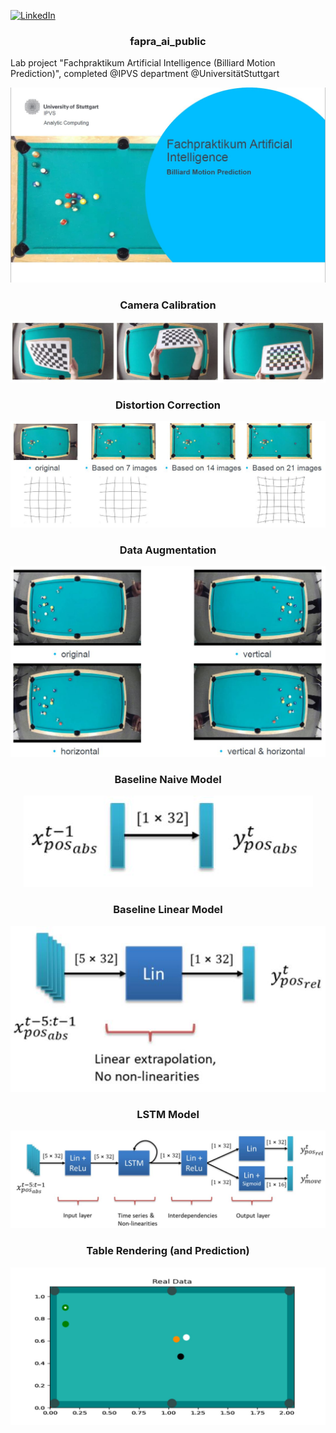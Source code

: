 <!-- Improved compatibility of back to top link: See: https://github.com/othneildrew/Best-README-Template/pull/73 -->
<a name="readme-top"></a>
<!--
*** Thanks for checking out the Best-README-Template. If you have a suggestion
*** that would make this better, please fork the repo and create a pull request
*** or simply open an issue with the tag "enhancement".
*** Don't forget to give the project a star!
*** Thanks again! Now go create something AMAZING! :D
-->



<!-- PROJECT SHIELDS -->
<!--
*** I'm using markdown "reference style" links for readability.
*** Reference links are enclosed in brackets [ ] instead of parentheses ( ).
*** See the bottom of this document for the declaration of the reference variables
*** for contributors-url, forks-url, etc. This is an optional, concise syntax you may use.
*** https://www.markdownguide.org/basic-syntax/#reference-style-links
-->
[![LinkedIn][linkedin-shield]][linkedin-url]



<!-- PROJECT LOGO -->
<!--
<br />
<div align="center">
  <a href="https://github.com/github_username/repo_name">
    <img src="images/logo.png" alt="Logo" width="80" height="80">
  </a>
 -->
<h3 align="center">fapra_ai_public</h3>

  <p align="left">
    Lab project "Fachpraktikum Artificial Intelligence (Billiard Motion Prediction)", completed @IPVS department @UniversitätStuttgart
  </p>
</div>

<p align="center">
  <img title="Introduction" alt="Introduction" src="/images/Introduction.JPG">
</p>

<h3 align="center">Camera Calibration</h3>
<p align="center">
  <img title="Camera Calibration" alt="Camera Calibration" src="/images/CameraCalibration.JPG">
</p>


<h3 align="center">Distortion Correction</h3>
<p align="center">
  <img title="Distortion Correction" alt="Distortion Correction" src="/images/DistortionCorrection.JPG">
</p>

<h3 align="center">Data Augmentation</h3>
<p align="center">
  <img title="Data Augmentation" alt="Data Augmentation" src="/images/DataAugmentation.JPG">
</p>


<h3 align="center">Baseline Naive Model</h3>
<p align="center">
  <img title="Baseline Naive Model" alt="Baseline Naive Model" src="/images/BaselineNaiveModel.JPG">
</p>

<h3 align="center">Baseline Linear Model</h3>
<p align="center">
  <img title="Baseline Linear Model" alt="Baseline Linear Model" src="/images/BaselineLinearModel.JPG">
</p>

<h3 align="center">LSTM Model</h3>
<p align="center">
  <img title="LSTM Model" alt="LSTM Model" src="/images/LSTMModel.JPG">
</p>

<h3 align="center">Table Rendering (and Prediction)</h3>
<p align="center">
  <img title="Table Rendering" alt="Table Rendering" src="/rendering/frame_0_0.jpg">
</p>

<!-- MARKDOWN LINKS & IMAGES -->
<!-- https://www.markdownguide.org/basic-syntax/#reference-style-links -->
[linkedin-shield]: https://img.shields.io/badge/-LinkedIn-blue.svg?style=for-the-badge&logo=linkedin&color=blue
[linkedin-url]: https://www.linkedin.com/in/asnecemnnit/
